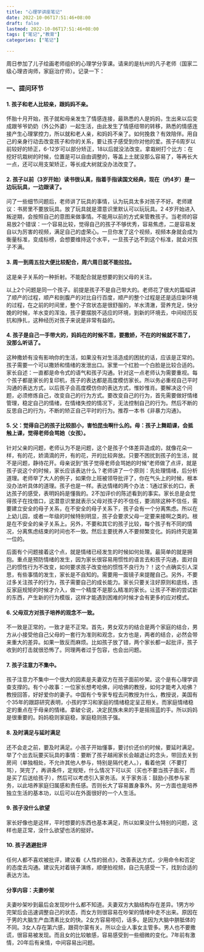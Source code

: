 ```yaml
---
title: "心理学讲座笔记"
date: 2022-10-06T17:51:46+08:00
draft: false
lastmod: 2022-10-06T17:51:46+08:00
tags: ["笔记","教育"]
categories: ["笔记"]

---
```


周日参加了儿子绘画老师组织的心理学分享课。请来的是杭州的凡子老师（国家二级心理咨询师，家庭治疗师）。记录一下：

### 一、提问环节

#### 1. 孩子和老人比较亲，跟妈妈不亲。

   怀胎十月开始，孩子就和母亲发生了情感连接，最熟悉的人是妈妈，生出来以后变成跟爷爷奶奶（外公外婆）一起生活，由此发生了情感纽带的转移，熟悉的情感连接产生心理掌控力，所以就和老人亲，和妈妈不亲了。如何挽救？有效陪伴。用自己的亲身行动去改变孩子和你的关系，要让孩子感受到你对他的爱。孩子6周岁以前较好的矫正，6-12岁可以部分矫正，18以后就没法改变。拿栽树打个比方：在挖好坑栽树的时候，位置是可以自由调整的，等盖上土就没那么容易了，等再长大一点，还可以用支架矫正，等长成大树就没办法改变了。

#### 2. 孩子以前（3岁开始）读书很认真，指着手指读国文经典，现在（约4岁）是一边玩玩具，一边跟读了。

   问了一些细节问题后，老师讲了玩具的事情，认为玩具太多对孩子不好。老师建议：书房里不要放玩具。放了玩具就是潜意识里默认可以玩玩具。2 4岁开始进入叛逆期，会按照自己的意图来做事情。不能用以前的方式来管教孩子。当老师的容易放2个错误：一个容易比较，觉得自己的孩子不够优秀，容易焦虑，二是容易发自以为厉害的视频，满足自己的虚荣心。一旦你发了这个视频，视频本身就会成为衡量标准，变成标榜，会想要维持这个水平，一旦孩子达不到这个标准，就会对孩子不满。

#### 3. 周一到周五拉大便比较配合，周六周日就不能拉拉。

   这是亲子关系的一种折射。不能配合就是想要的到父母的关注。

   以上2个问题是同一个孩子。前提是孩子不是自己带大的。老师花了很大的篇幅讲了顺产的过程，顺产和剖腹产的对比自行百度，顺产的整个过程是还是适应新环境的过程，在之前的时间里，整个子宫状态是很舒服的，羊水清澈，营养充足，快分娩的时候，羊水变的浑浊，孩子要摆脱不适应的环境，到新的环境去，中间经历反抗和挣扎，这种经历对孩子来说是非常有益的。

#### 4. 孩子是自己一手带大的，妈妈在的时候不乖，要撒娇，不在的时候就不乖了，没那么听话了。

   这种撒娇有没有影响你的生活，如果没有对生活造成的困扰的话，应该是正常的。孩子需要一个可以撒娇和情绪的发泄出口。家里一个红脸一个白脸是比较合适的。家长自述：一直都是命令式的语气和孩子沟通。针对这一点老师认为需要重视。每个孩子都是家长的复印机，孩子的表达都是高度模仿家长。所以务必重视自己平时沟通的表达方式，以后孩子会高度模仿你的表达方式，惟妙惟肖。要解决这个问题，必须修炼自己，改变自己的行为方式。要改变自己的行为，首先需要做好情绪管理，稳定自己的情绪，在情绪失控的情况下，无法控制自己的行为。然后不断的反思自己的行为，不断的矫正自己平时的行为。推荐一本书《非暴力沟通》。

#### 5. 父：觉得自己的孩子比较胆小，害怕昆虫啊什么的。母：孩子上舞蹈课，会抵触上课，觉得老师会骂她（女孩）。

   针对父亲的问题，老师认为不是问题，这个是孩子个体差异造成的，就像花朵一样，有的花，娇滴滴的开，有的花，开的比较奔放。只要不困扰到孩子的生活，就不是问题，静待花开。母亲说到“孩子觉得老师会骂她的时候”老师做了点评，就是孩子说这个的时候，家长应该表达什么？老师讲了一个原则：先处理情绪，后分析道理。老师举了大人的例子，如果你上班被领导批评了，你在气头上的时候，根本没办法听具体的道理。孩子也是一样。表达情绪的两个办法：1通过家长的口，表达孩子的感受，表明妈妈是懂我的。2不加评价的陈述看到的事实。家长总是会觉得孩子在找借口，这潜意识里就表示父母对孩子的不信任，要消除这种不信任，需要建立安全的母子关系，在不安全的母子关系下，孩子会有一个分离焦虑。所以在上幼儿园，或者一年级的时候特别明显，孩子会要求父母一定要来接啊之类的。根是在不安全的亲子关系上。另外，不要和其它的孩子比较，每个孩子有不同的情况，分离焦虑结束的时间也不一致。然后主要抚养人不要频繁变化。妈妈终究是第一位的。

   后面有个问题接着这个点，就是情绪已经发生的时候如何处理。最简单的就是拥抱。重点是预防情绪的发生，因为家长很容易用惯性的语言去和孩子沟通，面对自己的惯性行为不改变，如何要求孩子改变他的惯性不良行为？！这个点确实引人深思，有些事情的发生，家长是不自知的。需要用一面镜子来提醒自己。另外，不要过多关注孩子的行为，孩子需要自己的成长能力。家长只要关注好原则和底线，违反家庭规矩的时候才介入，做一个精度不是那么精准的家长。让孩子不断的尝试新的东西，产生新的行为模版，这样才能遇到困难的时候才会有更多的应对模式。

#### 6. 父母双方对孩子培养的观念不一致。

   不一致是正常的，一致才是不正常。首先，男女双方的结合是两个家庭的结合，男方从小接受他自己父母的一套行为准则和观念，女方也是，两者的结合，必然会带来重大的差异。如果一致反而麻烦。比如孩子放了错，两个家长都一起批评，孩子收到的打击就很恐怖了。同理两者过于包容，也会出问题。

#### 7. 孩子注意力不集中。

   孩子注意力不集中一个很大的因素是夫妻双方在孩子面前吵架。这个是有心理学调查支撑的。有个小故事：一位家长想考哈佛，问哈佛的教授，如何才能考入哈佛？教授回答，好好爱你的妻子。中国有个专家专程去问教授为什么，教授说，美国有个35年的跟踪研究表明，小孩的学习和家庭的情绪稳定呈正相关。而家庭情绪稳定的重点在于母亲的情绪。拿破仑说，决定民族未来的手是摇摇蓝的手。所以妈妈是很重要的。妈妈稳则家庭稳，家庭稳则孩子强。

#### 8. 及时满足与延时满足

   还不会走之前，要及时满足。小孩子开始懂事，要讨价还价的时候，要延时满足。举了个出去玩要买玩具的事情：要断了孩子越闹家长会越退让的念头，带回去关到房间（单独相处，不允许其他人参与，特别是隔代老人。），看着他哭（不要打骂），哭完了，再讲条件，定规矩，什么情况下可以买（买也不要当孩子面买，而是买了后送给孩子），然后可以考虑引入家务活。关于家务活：鼓励小孩参与家务，以此培养家庭归属感和责任感。否则长大了容易置身事外。另一方面也是培养独立生活的基本功，以后可以在外面很好的一个人生活。

#### 9. 孩子没什么欲望

家长好像也是这样，平时想要的东西也基本满足，所以如果没什么特别的问题，这样也是正常，没什么欲望也活的挺好。

#### 10. 孩子逃避批评

任何人都不喜欢被批评，建议看《人性的弱点》，改善表达方式，少用命令和否定的态度去沟通。建议先对着镜子演练，顺便拍视频，自己先感受一下，找到合适的表达方法。

#### 分享内容：夫妻吵架

夫妻吵架吵到最后会发现吵什么都不知道。夫妻双方大脑结构存在差异。1男方吵完架后会迅速调整自己的状态，而女方则很容易在吵架的情绪中走不出来。原因在于男的大脑生产血清素比女的快。2女方容易唠叨，话多。是因为大脑中胼胝体的不同。3女人存在第六感，跟荷尔蒙有关。所以企业人事女主管多。男人也不要撒谎，很容易被发现。而且女的比较敏感，容易感受到一些细微的变化。7年前有激情，20年后有亲情，中间容易出问题。
